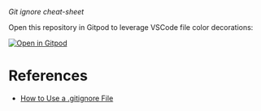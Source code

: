 *Git ignore cheat-sheet*

Open this repository in Gitpod to leverage VSCode file color decorations:

[![Open in Gitpod](https://gitpod.io/button/open-in-gitpod.svg)](https://gitpod.io#github.com/AndrewMJordan/gitignore)

# References
* [How to Use a .gitignore File](https://www.pluralsight.com/guides/how-to-use-gitignore-file)

